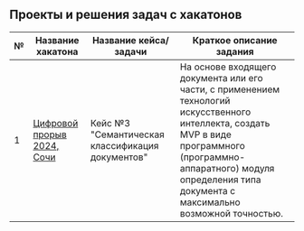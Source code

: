 ## Проекты и решения задач с хакатонов



| № | Название хакатона  | Название кейса/задачи | Краткое описание задания |
|--|--|--|--|
|1| [Цифровой прорыв 2024, Сочи](https://github.com/don-user/hackathons/tree/master/digital_breakthrough_sochi_2024) | Кейс №3 "Семантическая классификация документов"| На основе входящего документа или его части, с применением технологий искусственного интеллекта, создать MVP в виде программного (программно-аппаратного) модуля определения типа документа с максимально возможной точностью.|



